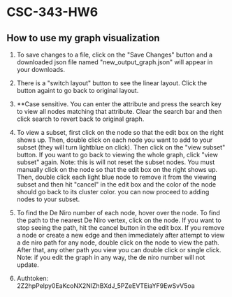 # CSC-343-HW6

## How to use my graph visualization

1. To save changes to a file, click on the "Save Changes" button and a downloaded json file named "new_output_graph.json" will appear in your downloads.

3. There is a "switch layout" button to see the linear layout. Click the button againt to go back to original layout.

4. **Case sensitive. You can enter the attribute and press the search key to view all nodes matching that attribute. Clear the search bar and then click search to revert back to original graph.

5. To view a subset, first click on the node so that the edit box on the right shows up. Then, double click on each node you want to add to your subset (they will turn lightblue on click). Then click on the "view subset" button. If you want to go back to viewing the whole graph, click "view subset" again. Note: this is will not reset the subset nodes. You must manually click on the node so that the edit box on the right shows up. Then, double click each light blue node to remove it from the viewing subset and then hit "cancel" in the edit box and the color of the node should go back to its cluster color. you can now proceed to adding nodes to your subset. 

6. To find the De Niro number of each node, hover over the node. To find the path to the nearest De Niro vertex, click on the node. If you want to stop seeing the path, hit the cancel button in the edit box. If you remove a node or create a new edge and then immediately after attempt to view a de niro path for any node, double click on the node to view the path. After that, any other path you view you can double click or single click. Note: if you edit the graph in any way, the de niro number will not update.

7. Authtoken: 2Z2hpPelpy0EaKcoNX2NlZhBXdJ_5PZeEVTEiaYF9EwSvV5oa


